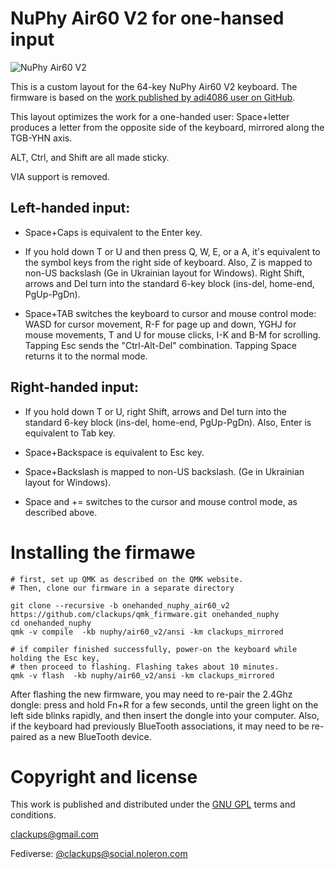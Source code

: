 # NuPhy Air60 V2 for one-hansed input

![NuPhy Air60 V2](https://bit.ly/48qfjbS)

This is a custom layout for the 64-key NuPhy Air60 V2 keyboard. The
firmware is based on the [work published by adi4086 user on
GitHub](https://github.com/adi4086/qmk_firmware/tree/my-nuphy-keyboards).

This layout optimizes the work for a one-handed user: Space+letter
produces a letter from the opposite side of the keyboard, mirrored
along the TGB-YHN axis.

ALT, Ctrl, and Shift are all made sticky.

VIA support is removed.

## Left-handed input:

* Space+Caps is equivalent to the Enter key.

* If you hold down T or U and then press Q, W, E, or a A, it's
  equivalent to the symbol keys from the right side of keyboard. Also,
  Z is mapped to non-US backslash (Ge in Ukrainian layout for
  Windows). Right Shift, arrows and Del turn into the standard 6-key
  block (ins-del, home-end, PgUp-PgDn).

* Space+TAB switches the keyboard to cursor and mouse control mode:
  WASD for cursor movement, R-F for page up and down, YGHJ for mouse
  movements, T and U for mouse clicks, I-K and B-M for
  scrolling. Tapping Esc sends the "Ctrl-Alt-Del" combination. Tapping
  Space returns it to the normal mode.

## Right-handed input:

* If you hold down T or U, right Shift, arrows and Del turn into the
  standard 6-key block (ins-del, home-end, PgUp-PgDn). Also, Enter is
  equivalent to Tab key.

* Space+Backspace is equivalent to Esc key.

* Space+Backslash is mapped to non-US backslash. (Ge in Ukrainian
  layout for Windows).

* Space and += switches to the cursor and mouse control mode, as
  described above.


# Installing the firmawe

```
# first, set up QMK as described on the QMK website.
# Then, clone our firmware in a separate directory

git clone --recursive -b onehanded_nuphy_air60_v2 https://github.com/clackups/qmk_firmware.git onehanded_nuphy
cd onehanded_nuphy
qmk -v compile  -kb nuphy/air60_v2/ansi -km clackups_mirrored

# if compiler finished successfully, power-on the keyboard while holding the Esc key,
# then proceed to flashing. Flashing takes about 10 minutes.
qmk -v flash  -kb nuphy/air60_v2/ansi -km clackups_mirrored
```

After flashing the new firmware, you may need to re-pair the 2.4Ghz
dongle: press and hold Fn+R for a few seconds, until the green light
on the left side blinks rapidly, and then insert the dongle into your
computer. Also, if the keyboard had previously BlueTooth associations,
it may need to be re-paired as a new BlueTooth device.


# Copyright and license

This work is published and distributed under the [GNU GPL](LICENSE)
terms and conditions.

clackups@gmail.com

Fediverse: [@clackups@social.noleron.com](https://social.noleron.com/@clackups)
